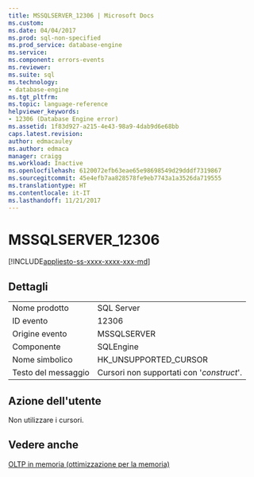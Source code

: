 ```yaml
---
title: MSSQLSERVER_12306 | Microsoft Docs
ms.custom: 
ms.date: 04/04/2017
ms.prod: sql-non-specified
ms.prod_service: database-engine
ms.service: 
ms.component: errors-events
ms.reviewer: 
ms.suite: sql
ms.technology:
- database-engine
ms.tgt_pltfrm: 
ms.topic: language-reference
helpviewer_keywords:
- 12306 (Database Engine error)
ms.assetid: 1f83d927-a215-4e43-98a9-4dab9d6e68bb
caps.latest.revision: 
author: edmacauley
ms.author: edmaca
manager: craigg
ms.workload: Inactive
ms.openlocfilehash: 6120072efb63eae65e98698549d29dddf7319867
ms.sourcegitcommit: 45e4efb7aa828578fe9eb7743a1a3526da719555
ms.translationtype: HT
ms.contentlocale: it-IT
ms.lasthandoff: 11/21/2017
---
```

# <a name="mssqlserver12306"></a>MSSQLSERVER_12306
[!INCLUDE[appliesto-ss-xxxx-xxxx-xxx-md](../../includes/appliesto-ss-xxxx-xxxx-xxx-md.md)]
  
## <a name="details"></a>Dettagli  
  
|||  
|-|-|  
|Nome prodotto|SQL Server|  
|ID evento|12306|  
|Origine evento|MSSQLSERVER|  
|Componente|SQLEngine|  
|Nome simbolico|HK_UNSUPPORTED_CURSOR|  
|Testo del messaggio|Cursori non supportati con '*construct*'.|  
  
## <a name="user-action"></a>Azione dell'utente  
Non utilizzare i cursori.  
  
## <a name="see-also"></a>Vedere anche  
[OLTP in memoria &#40;ottimizzazione per la memoria&#41;](~/relational-databases/in-memory-oltp/in-memory-oltp-in-memory-optimization.md)  
  

